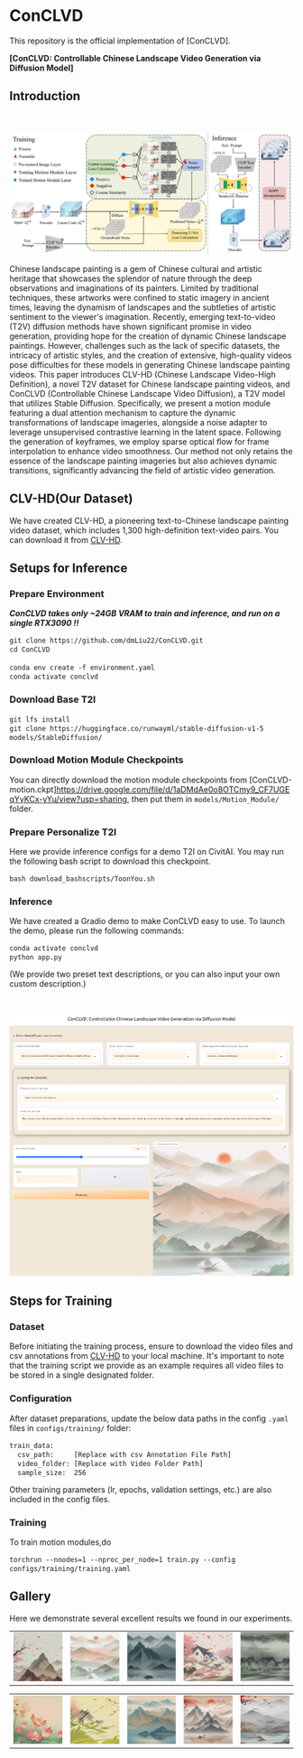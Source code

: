 # ConCLVD

This repository is the official implementation of [ConCLVD].

**[ConCLVD: Controllable Chinese Landscape Video Generation via Diffusion Model]**


## Introduction

<br><img src="__assets__/figs/1.jpg" style="width: 50em; margin-top: 1em">

Chinese landscape painting is a gem of Chinese cultural and artistic heritage that showcases the splendor of nature through the deep observations and imaginations of its painters. Limited by traditional techniques, these artworks were confined to static imagery in ancient times, leaving the dynamism of landscapes and the subtleties of artistic sentiment to the viewer's imagination. Recently, emerging text-to-video (T2V) diffusion methods have shown significant promise in video generation, providing hope for the creation of dynamic Chinese landscape paintings. However, challenges such as the lack of specific datasets, the intricacy of artistic styles, and the creation of extensive, high-quality videos pose difficulties for these models in generating Chinese landscape painting videos. This paper introduces CLV-HD (Chinese Landscape Video-High Definition), a novel T2V dataset for Chinese landscape painting videos, and ConCLVD (Controllable Chinese Landscape Video Diffusion), a T2V model that utilizes Stable Diffusion. Specifically, we present a motion module featuring a dual attention mechanism to capture the dynamic transformations of landscape imageries, alongside a noise adapter to leverage unsupervised contrastive learning in the latent space. Following the generation of keyframes, we employ sparse optical flow for frame interpolation to enhance video smoothness. Our method not only retains the essence of the landscape painting imageries but also achieves dynamic transitions, significantly advancing the field of artistic video generation.

## CLV-HD(Our Dataset)

We have created CLV-HD, a pioneering text-to-Chinese landscape painting video dataset, which includes 1,300 high-definition text-video pairs. You can download it from [CLV-HD](https://drive.google.com/drive/folders/1uw_rPz5zbCpGO1yBQ4X-IubVB_jXEHwP?usp=drive_link).

## Setups for Inference

### Prepare Environment

***ConCLVD takes only ~24GB VRAM to train and inference, and run on a single RTX3090 !!***

```
git clone https://github.com/dmLiu22/ConCLVD.git
cd ConCLVD

conda env create -f environment.yaml
conda activate conclvd
```

### Download Base T2I
```
git lfs install
git clone https://huggingface.co/runwayml/stable-diffusion-v1-5 models/StableDiffusion/

```
### Download Motion Module Checkpoints
You can directly download the motion module checkpoints from [ConCLVD-motion.ckpt]https://drive.google.com/file/d/1aDMdAe0o8OTCmy9_CF7UGEqYyKCx-yYu/view?usp=sharing, then put them in `models/Motion_Module/` folder.

### Prepare Personalize T2I
Here we provide inference configs for a demo T2I on CivitAI. 
You may run the following bash script to download this checkpoint.

```
bash download_bashscripts/ToonYou.sh
```

### Inference
We have created a Gradio demo to make ConCLVD easy to use. To launch the demo, please run the following commands:
```
conda activate conclvd
python app.py
```
(We provide two preset text descriptions, or you can also input your own custom description.)

<br><img src="__assets__/figs/gradio.png" style="width: 50em; margin-top: 1em">
## Steps for Training

### Dataset
Before initiating the training process, ensure to download the video files and csv annotations from [CLV-HD](https://drive.google.com/drive/folders/1uw_rPz5zbCpGO1yBQ4X-IubVB_jXEHwP?usp=drive_link) to your local machine. It's important to note that the training script we provide as an example requires all video files to be stored in a single designated folder.

### Configuration
After dataset preparations, update the below data paths in the config `.yaml` files in `configs/training/` folder:
```
train_data:
  csv_path:     [Replace with csv Annotation File Path]
  video_folder: [Replace with Video Folder Path]
  sample_size:  256
```
Other training parameters (lr, epochs, validation settings, etc.) are also included in the config files.

### Training
To train motion modules,do
```
torchrun --nnodes=1 --nproc_per_node=1 train.py --config configs/training/training.yaml
```


## Gallery
Here we demonstrate several excellent results we found in our experiments.

<table class="center">
    <tr>
    <td><img src="__assets__/animations/1.gif"></td>
    <td><img src="__assets__/animations/2.gif"></td>
    <td><img src="__assets__/animations/3.gif"></td>
    <td><img src="__assets__/animations/4.gif"></td>
    <td><img src="__assets__/animations/5.gif"></td>
    </tr>
</table>
<table class="center">
    <td><img src="__assets__/animations/6.gif"></td>
    <td><img src="__assets__/animations/7.gif"></td>
    <td><img src="__assets__/animations/8.gif"></td>
    <td><img src="__assets__/animations/9.gif"></td>
    <td><img src="__assets__/animations/10.gif"></td>
    </tr>
</table>


